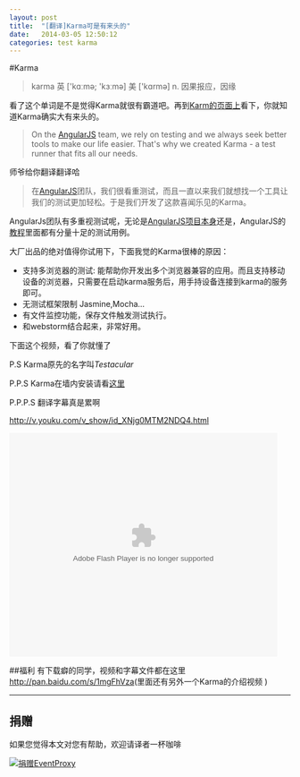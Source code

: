 ```yaml
---
layout: post
title:  "[翻译]Karma可是有来头的"
date:   2014-03-05 12:50:12
categories: test karma
---
```

#Karma
>karma
英 ['kɑːmə; 'kɜːmə]  美 ['kɑrmə]
n. 因果报应，因缘

看了这个单词是不是觉得Karma就很有霸道吧。再到[Karm的页面上](http://karma-runner.github.io/0.10/index.html)看下，你就知道Karma确实大有来头的。

>On the [AngularJS](http://www.angularjs.org/) team, we rely on testing and we always seek better tools to make our life easier. That's why we created
Karma - a test runner that fits all our needs.

师爷给你翻译翻译哈
>在[AngularJS](http://www.angularjs.org/)团队，我们很看重测试，而且一直以来我们就想找一个工具让我们的测试更加轻松。于是我们开发了这款喜闻乐见的Karma。

AngularJs团队有多重视测试呢，无论是[AngularJS项目本身](https://github.com/angular/angular.js)还是，AngularJS的[教程](https://github.com/angular/angular-phonecat)里面都有分量十足的测试用例。

大厂出品的绝对值得你试用下，下面我觉的Karma很棒的原因：

* 支持多浏览器的测试: 能帮助你开发出多个浏览器兼容的应用。而且支持移动设备的浏览器，只需要在启动karma服务后，用手持设备连接到karma的服务即可。
* 无测试框架限制 Jasmine,Mocha...
* 有文件监控功能，保存文件触发测试执行。
* 和webstorm结合起来，非常好用。

下面这个视频，看了你就懂了

P.S Karma原先的名字叫*Testacular*

P.P.S Karma在墙内安装请看[这里](http://stormslowly.github.io/editor/2014/03/03/my-frontend-TDD.html)

P.P.P.S 翻译字幕真是累啊

<http://v.youku.com/v_show/id_XNjg0MTM2NDQ4.html>

<embed src="http://player.youku.com/player.php/sid/XNjg0MTM2NDQ4/v.swf" allowFullScreen="true" quality="high" width="480" height="400" align="middle" allowScriptAccess="always" type="application/x-shockwave-flash"></embed>

##福利
有下载癖的同学，视频和字幕文件都在这里<http://pan.baidu.com/s/1mgFhVza>(里面还有另外一个Karma的介绍视频
)

----
## 捐赠
如果您觉得本文对您有帮助，欢迎请译者一杯咖啡

[![捐赠EventProxy](https://img.alipay.com/sys/personalprod/style/mc/btn-index.png)](https://me.alipay.com/shupengfei)
